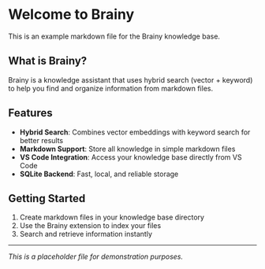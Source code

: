 # Welcome to Brainy

This is an example markdown file for the Brainy knowledge base.

## What is Brainy?

Brainy is a knowledge assistant that uses hybrid search (vector + keyword) to help you find and organize information from markdown files.

## Features

- **Hybrid Search**: Combines vector embeddings with keyword search for better results
- **Markdown Support**: Store all knowledge in simple markdown files
- **VS Code Integration**: Access your knowledge base directly from VS Code
- **SQLite Backend**: Fast, local, and reliable storage

## Getting Started

1. Create markdown files in your knowledge base directory
2. Use the Brainy extension to index your files
3. Search and retrieve information instantly

---

*This is a placeholder file for demonstration purposes.*
